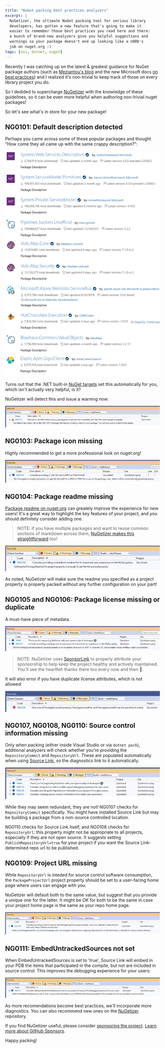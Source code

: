 ```yaml
---
title: "NuGet packing best practices analyzers"
excerpt: |
  NuGetizer, the ultimate NuGet packing tool for serious library 
  developers, has gotten a new feature that's going to make it 
  easier to remember those best practices you read here and there: 
  a bunch of brand-new analyzers give you helpful suggestions and 
  warnings so your package doesn't end up looking like a n00b's 
  job on nuget.org :)
tags: [oss, dotnet, nuget]
---
```


Recently I was catching up on the latest & greatest guidance for NuGet 
package authors (such as [Meziantou's blog](https://www.meziantou.net/ensuring-best-practices-for-nuget-packages.htm) and the new Microsoft 
docs [on best practices](https://learn.microsoft.com/en-us/nuget/create-packages/package-authoring-best-practices)) and I realized it's non-trivial 
to keep track of those on every library project you do.

So I dedided to supercharge [NuGetizer](https://clarius.org/nugetizer) with 
the knowledge of these guidelines, so it can be even more helpful when 
authoring non-trivial nuget packages!

So let's see what's in store for your new package!

## NG0101: Default description detected

Perhaps you came across some of these popular packages and thought 
"How come they all came up with the same crappy description?": 

![packages with default description](/img/nugetizer-defaultdescription.png)

Turns out that the .NET built-in [NuGet targets](https://github.com/NuGet/NuGet.Client/blob/dev/src/NuGet.Core/NuGet.Build.Tasks.Pack/NuGet.Build.Tasks.Pack.targets#L34)
set this automatically for you, which isn't actually very helpful, is it?

NuGetizer will detect this and issue a warning now:

![warning for default description](/img/nugetizer-ng0101.png)

## NG0103: Package icon missing

Highly recommended to get a more professional look on nuget.org!

![info for missing icon](/img/nugetizer-ng0103.png)

## NG0104: Package readme missing

[Package readme on nuget.org](https://learn.microsoft.com/en-us/NuGet/nuget-org/package-readme-on-nuget-org) 
can greately improve the experience for new users! It's a great way to 
highlight the key features of your project, and you should definitely consider 
adding one.

> NOTE: if you have multiple packages and want to reuse common 
> sections of markdown across them, [NuGetizer makes this straightforward](https://www.cazzulino.com/pack-readme-includes.html) too!

![info for missing readme](/img/nugetizer-ng0104.png)

As noted, NuGetizer will make sure the readme you specified as a project 
property is properly packed without any further configuration on your part!

## NG0105 and NG0106: Package license missing or duplicate

A must-have piece of metadata. 

![info for missing license](/img/nugetizer-ng0105.png)

> NOTE: NuGetizer uses [SponsorLink](https://www.cazzulino.com/sponsorlink.html) to 
> properly attribute your sponsorship to help keep the project healthy and actively 
> maintained. You'll see the heartfelt thanks there too every now and then 💜.

It will also error if you have duplicate license attributes, which is not allowed:

![info for missing license](/img/nugetizer-ng0106.png)

## NG0107, NG0108, NG0110: Source control information missing

Only when packing (either inside Visual Studio or via `dotnet pack`), additional 
analyzers will check whether you're providing the `RepositoryCommit` and `RepositoryUrl`. 
These are populated automatically when using [Source Link](https://learn.microsoft.com/en-us/dotnet/standard/library-guidance/sourcelink), so the diagnostics link to it automatically.

![info for missing source control info](/img/nugetizer-ng0107-10.png)

While they may seem redundant, they are not! NG0107 checks for `RepositoryCommit` 
specifically. You might have installed Source Link but may be building a package from 
a non-source controlled location. 

NG0110 checks for Source Link itself, and NG0108 checks for `RepositoryUrl`: this 
property might not be appropriate to all projects, especially if they are not open 
source. It suggests setting `PublishRepositoryUrl=true` for your project if you want 
the Source Link-determined repo url to be published.

## NG0109: Project URL missing

While `RepositoryUrl` is inteded for source control software consumption, the 
`PackageProjectUrl` project property should be set to a user-facing home page 
where users can engage with you.

NuGetizer will default both to the same value, but suggest that you provide a 
unique one for the latter. It might be OK for both to be the same in case your 
project home page is the same as your repo home page.

![info for missing project url](/img/nugetizer-ng0109.png)

## NG0111: EmbedUntrackedSources not set

When EmbedUntrackedSources is set to 'true', Source Link will embed in your PDB 
the items that participated in the compile, but not are included in source control.
This improves the debugging experience for your users:

![info for missing embed sources](/img/nugetizer-ng0111.png)


As more recomendations become best practices, we'll incorporate more diagnostics. 
You can also recommend new ones on the [NuGetizer](https://github.com/devlooped/nugetizer) 
repository.


If you find NuGetizer useful, please consider [sponsoring the project](https://github.com/sponsors/devlooped). [Learn more about GitHub Sponsors](https://github.com/sponsors).


Happy packing!